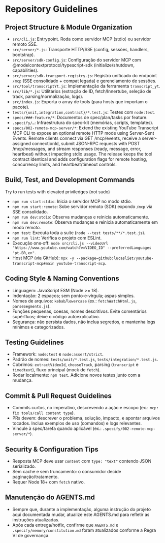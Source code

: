 # Repository Guidelines

## Project Structure & Module Organization
- `src/cli.js`: Entrypoint. Roda como servidor MCP (stdio) ou servidor remoto SSE.
- `src/server/*.js`: Transporte HTTP/SSE (config, sessões, handlers, bootstrap).
- `src/server/sdk-config.js`: Configuração do servidor MCP com @modelcontextprotocol/typescript-sdk (initialize/shutdown, capabilities).
- `src/server/sdk-transport-registry.js`: Registro unificado do endpoint `/mcp` (SSE consolidado + compat legada) e gerenciamento de sessões.
- `src/tool/transcriptYt.js`: Implementação da ferramenta `transcript_yt`.
- `src/lib/*.js`: Utilitários (extração de ID, fetch/Innertube, seleção de track, parsing/normalização, logs).
- `src/index.js`: Exporta o array de tools (para hosts que importam o pacote).
- `tests/{unit,integration,contract}/*.test.js`: Testes com `node:test`.
- `specs/###-feature/*`: Documentos de spec/plan/tasks por feature.
- `.specify/…`: Infraestrutura do spec-kit (memórias, scripts, templates).
- `specs/002-remote-mcp-server/*`: Extend the existing YouTube Transcript MCP CLI to expose an optional remote HTTP mode using Server-Sent Events. Remote clients connect via GET /mcp/events, receive a server-assigned connectionId, submit JSON-RPC requests with POST /mcp/messages, and stream responses (ready, message, error, heartbeat) without impacting stdio usage. The release keeps the tool contract identical and adds configuration flags for remote hosting, concurrency limits, and heartbeat/timeout controls.

## Build, Test, and Development Commands
Try to run tests with elevated priviledges (not sudo)
- `npm run start:stdio`: Inicia o servidor MCP no modo stdio.
- `npm run start:remote`: Sobe servidor remoto (SDK) expondo `/mcp` via SSE consolidado.
- `npm run dev:stdio`: Observa mudanças e reinicia automaticamente.
- `npm run dev:remote`: Observa mudanças e reinicia automaticamente em modo remoto.
- `npm test`: Executa toda a suíte (`node --test tests/**/*.test.js`).
- `npm run lint`: Verifica o projeto com ESLint.
- Execução one‑off: `node src/cli.js --videoUrl "https://www.youtube.com/watch?v=VIDEO_ID" --preferredLanguages "pt-BR,en"`.
- Host MCP (via GitHub): `npx -y --package=github:lucasliet/youtube-transcript-mcp#main youtube-transcript-mcp`.

## Coding Style & Naming Conventions
- Linguagem: JavaScript ESM (Node >= 18).
- Indentação: 2 espaços; sem ponto‑e‑vírgula; aspas simples.
- Nomes de arquivos: `kebab`/`lowercase` (ex.: `fetchWatchHtml.js`, `parseSegments.js`).
- Funções pequenas, coesas, nomes descritivos. Evite comentários supérfluos; deixe o código autoexplicativo.
- Segurança: não persista dados, não inclua segredos, e mantenha logs mínimos e categorizados.

## Testing Guidelines
- Framework: `node:test` e `node:assert/strict`.
- Padrão de nomes: `tests/unit/*.test.js`, `tests/integration/*.test.js`.
- Cobrimos: `extractVideoId`, `chooseTrack`, parsing (`transcript` e `timedtext`), fluxo principal (mock de `fetch`).
- Rodar localmente: `npm test`. Adicione novos testes junto com a mudança.

## Commit & Pull Request Guidelines
- Commits curtos, no imperativo, descrevendo a ação e escopo (ex.: `mcp: fix tools/call content type`).
- PRs devem: descrever o problema, solução, impacto, e apontar arquivos tocados. Inclua exemplos de uso (comandos) e logs relevantes.
- Vincule à spec/tarefa quando aplicável (ex.: `.specify/002-remote-mcp-server/*`).

## Security & Configuration Tips
- Resposta MCP deve usar `content` com `type: "text"` contendo JSON serializado.
- Sem cache e sem truncamento: o consumidor decide paginação/tratamento.
- Requer Node 18+ com `fetch` nativo.

## Manutenção do AGENTS.md
- Sempre que, durante a implementação, alguma instrução do projeto aqui documentada mudar, atualize este AGENTS.md para refletir as instruções atualizadas.
- Após cada entrega/hotfix, confirme que `AGENTS.md` e `.specify/memory/constitution.md` foram atualizados conforme a Regra VI de governança.
